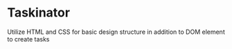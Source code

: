 # Taskinator
Utilize HTML and CSS for basic design structure in addition to DOM element to create tasks
